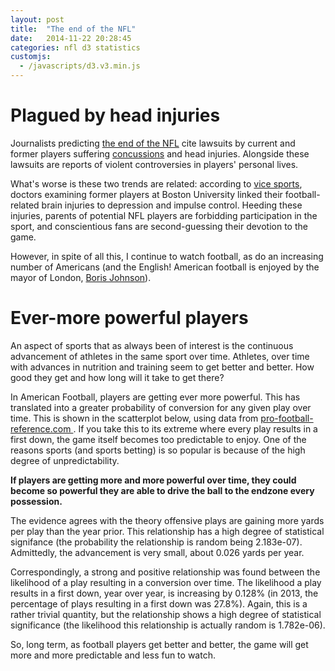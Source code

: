 ```yaml
---
layout: post
title:  "The end of the NFL"
date:   2014-11-22 20:28:45
categories: nfl d3 statistics
customjs:
  - /javascripts/d3.v3.min.js
---
```


# Plagued by head injuries

Journalists predicting [the end of the NFL][grantland] cite lawsuits by
current and former players suffering [concussions][wiki-concussions] and head
injuries. Alongside these lawsuits are reports of violent controversies in
players' personal lives.

What's worse is these two trends are related: according to [vice sports][vice-sports], 
doctors examining former players at Boston University linked
their football-related brain injuries to depression and impulse control.
Heeding these injuries, parents of potential NFL players are forbidding
participation in the sport, and conscientious fans  are second-guessing their
devotion to the game.

However, in spite of all this, I continue to watch football, as do an
increasing number of Americans (and the English! American football is
enjoyed by the mayor of London, [Boris Johnson][nbc-sports]).

# Ever-more powerful players

An aspect of sports that as always been of interest is the continuous
advancement of athletes in the same sport over time. Athletes, over time with
advances in nutrition and training seem to get better and better. How good
they get and how long will it take to get there?

In American Football, players are getting ever more powerful. This has translated
into a greater probability of conversion for any given play over time. This is
shown in the scatterplot below, using data from [pro-football-reference.com
][pro-football-reference]. If you take this to its extreme where every play
results in a first down, the game itself becomes too predictable to enjoy. One
of the reasons sports (and sports betting) is so popular is because of the
high degree of unpredictability.

**If players are getting more and more powerful over time, they could become
so powerful they are able to drive the ball to the endzone every possession.**

The evidence agrees with the theory offensive plays are gaining more yards per
play than the year prior. This relationship has a high degree of statistical
signifance (the probability the relationship is random being 2.183e-07).
Admittedly, the advancement is very small, about 0.026 yards per year.

Correspondingly, a strong and positive relationship was found between the likelihood
of a play resulting in a conversion over time. The likelihood a play results
in a first down, year over year, is increasing by 0.128% (in 2013, the
percentage of plays resulting in a first down was 27.8%). Again, this is a
rather trivial quantity, but the relationship shows a high degree of
statistical significance (the likelihood this relationship is actually random
is 1.782e-06).

So, long term, as football players get better and better, the game will get more and
more predictable and less fun to watch.

<style>

  .axis path,
  .axis line {
    fill: none;
    stroke: #000;
    shape-rendering: crispEdges;
  }

</style>

<script type="text/javascript">
  
  var margin = {top: 20, right: 20, bottom: 30, left: 60},
          width = document.getElementsByClassName('post')[0].clientWidth - margin.left - margin.right,
          height = 500 - margin.top - margin.bottom;

      /* 
       * value accessor - returns the value to encode for a given data object.
       * scale - maps value to a visual display encoding, such as a pixel position.
       * map function - maps from data value to display value
       * axis - sets up axis
       */ 

      // setup x 
      var xValue = function(d) { return d.Year; }, // data -> value
          xScale = d3.scale.linear().range([0,width])
          xMap = function(d) { return xScale(xValue(d));}, // data -> display
          xAxis = d3.svg.axis().scale(xScale).orient("bottom");

      // setup y
      var yValue = function(d) { return d.Yds;}, // data -> value
          yScale = d3.scale.linear().range([height, 0]), // value -> display
          yMap = function(d) { return yScale(yValue(d));}, // data -> display
          yAxis = d3.svg.axis().scale(yScale).orient("left");

      // add the graph canvas to the body of the webpage
      var svg = d3.select(".post-content").append("svg")
          .attr("width", width + margin.left + margin.right)
          .attr("height", height + margin.top + margin.bottom)
        .append("g")
          .attr("transform", "translate(" + margin.left + "," + margin.top + ")");

      // load data
      d3.csv("/data/NFL-YrAggregates.csv", function(error, data) {
        // change string (from CSV) into number format
        data.forEach(function(d) {
          d.Yds = +d.Yds;
          d.Year = +d.Year;
        });

        // don't want dots overlapping axis, so add in buffer to data domain
        xScale.domain([d3.min(data, xValue)-1, d3.max(data, xValue)+1]);
        yScale.domain([d3.min(data, yValue)-.05, d3.max(data, yValue)+.05]);

        // x-axis
        svg.append("g")
            .attr("class", "x axis")
            .attr("transform", "translate(0," + height + ")")
            .call(xAxis.tickFormat(d3.format("j")))
          .append("text")
            .attr("class", "label")
            .attr("x", width)
            .attr("y", -6)
            .style("text-anchor", "end")
            .text("Year");

        // y-axis
        svg.append("g")
            .attr("class", "y axis")
            .call(yAxis)
          .append("text")
            .attr("class", "label")
            .attr("transform", "rotate(-90)")
            .attr("y", 6)
            .attr("dy", ".71em")
            .style("text-anchor", "end")
            .text("Avg offensive yards per play");


        // draw dots
        svg.selectAll(".dot")
            .data(data)
          .enter().append("circle")
            .attr("class", "dot")
            .attr("r", 3.5)
            .attr("cx", xMap)
            .attr("cy", yMap)
            .style("fill", "rgb(102,163,217)")
      });

</script>


<br />
<br />

[nbc-sports]:             http://profootballtalk.nbcsports.com/2014/11/13/mayor-says-london-is-overjoyed-to-have-nfl-games/
[grantland]:              http://grantland.com/features/cte-concussion-crisis-economic-look-end-football/
[wiki-concussions]:       http://en.wikipedia.org/wiki/Concussions_in_American_football
[vice-sports]:            https://sports.vice.com/article/the-nfl-concussion-settlement-is-pure-evil
[pro-football-reference]: http://www.pro-football-reference.com/play-index/play_finder.cgi